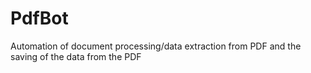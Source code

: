 # PdfBot
Automation of document processing/data extraction from PDF and the saving of the data from the PDF
